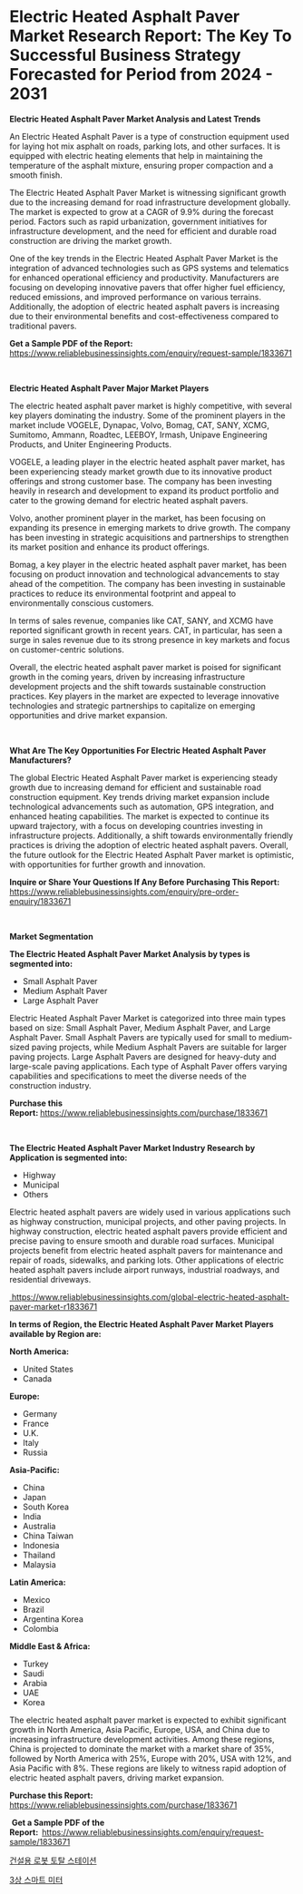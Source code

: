 <p><h1>Electric Heated Asphalt Paver Market Research Report: The Key To Successful Business Strategy Forecasted for Period from 2024 - 2031</h1></p><p><strong>Electric Heated Asphalt Paver Market Analysis and Latest Trends</strong></p>
<p><p>An Electric Heated Asphalt Paver is a type of construction equipment used for laying hot mix asphalt on roads, parking lots, and other surfaces. It is equipped with electric heating elements that help in maintaining the temperature of the asphalt mixture, ensuring proper compaction and a smooth finish.</p><p>The Electric Heated Asphalt Paver Market is witnessing significant growth due to the increasing demand for road infrastructure development globally. The market is expected to grow at a CAGR of 9.9% during the forecast period. Factors such as rapid urbanization, government initiatives for infrastructure development, and the need for efficient and durable road construction are driving the market growth.</p><p>One of the key trends in the Electric Heated Asphalt Paver Market is the integration of advanced technologies such as GPS systems and telematics for enhanced operational efficiency and productivity. Manufacturers are focusing on developing innovative pavers that offer higher fuel efficiency, reduced emissions, and improved performance on various terrains. Additionally, the adoption of electric heated asphalt pavers is increasing due to their environmental benefits and cost-effectiveness compared to traditional pavers.</p></p>
<p><strong>Get a Sample PDF of the Report:&nbsp;</strong> <a href="https://www.reliablebusinessinsights.com/enquiry/request-sample/1833671">https://www.reliablebusinessinsights.com/enquiry/request-sample/1833671</a></p>
<p>&nbsp;</p>
<p><strong>Electric Heated Asphalt Paver Major Market Players</strong></p>
<p><p>The electric heated asphalt paver market is highly competitive, with several key players dominating the industry. Some of the prominent players in the market include VOGELE, Dynapac, Volvo, Bomag, CAT, SANY, XCMG, Sumitomo, Ammann, Roadtec, LEEBOY, Irmash, Unipave Engineering Products, and Uniter Engineering Products.</p><p>VOGELE, a leading player in the electric heated asphalt paver market, has been experiencing steady market growth due to its innovative product offerings and strong customer base. The company has been investing heavily in research and development to expand its product portfolio and cater to the growing demand for electric heated asphalt pavers.</p><p>Volvo, another prominent player in the market, has been focusing on expanding its presence in emerging markets to drive growth. The company has been investing in strategic acquisitions and partnerships to strengthen its market position and enhance its product offerings.</p><p>Bomag, a key player in the electric heated asphalt paver market, has been focusing on product innovation and technological advancements to stay ahead of the competition. The company has been investing in sustainable practices to reduce its environmental footprint and appeal to environmentally conscious customers.</p><p>In terms of sales revenue, companies like CAT, SANY, and XCMG have reported significant growth in recent years. CAT, in particular, has seen a surge in sales revenue due to its strong presence in key markets and focus on customer-centric solutions.</p><p>Overall, the electric heated asphalt paver market is poised for significant growth in the coming years, driven by increasing infrastructure development projects and the shift towards sustainable construction practices. Key players in the market are expected to leverage innovative technologies and strategic partnerships to capitalize on emerging opportunities and drive market expansion.</p></p>
<p>&nbsp;</p>
<p><strong>What Are The Key Opportunities For Electric Heated Asphalt Paver Manufacturers?</strong></p>
<p><p>The global Electric Heated Asphalt Paver market is experiencing steady growth due to increasing demand for efficient and sustainable road construction equipment. Key trends driving market expansion include technological advancements such as automation, GPS integration, and enhanced heating capabilities. The market is expected to continue its upward trajectory, with a focus on developing countries investing in infrastructure projects. Additionally, a shift towards environmentally friendly practices is driving the adoption of electric heated asphalt pavers. Overall, the future outlook for the Electric Heated Asphalt Paver market is optimistic, with opportunities for further growth and innovation.</p></p>
<p><strong>Inquire or Share Your Questions If Any Before Purchasing This Report:</strong> <a href="https://www.reliablebusinessinsights.com/enquiry/pre-order-enquiry/1833671">https://www.reliablebusinessinsights.com/enquiry/pre-order-enquiry/1833671</a></p>
<p>&nbsp;</p>
<p><strong>Market Segmentation</strong></p>
<p><strong>The Electric Heated Asphalt Paver Market Analysis by types is segmented into:</strong></p>
<p><ul><li>Small Asphalt Paver</li><li>Medium Asphalt Paver</li><li>Large Asphalt Paver</li></ul></p>
<p><p>Electric Heated Asphalt Paver Market is categorized into three main types based on size: Small Asphalt Paver, Medium Asphalt Paver, and Large Asphalt Paver. Small Asphalt Pavers are typically used for small to medium-sized paving projects, while Medium Asphalt Pavers are suitable for larger paving projects. Large Asphalt Pavers are designed for heavy-duty and large-scale paving applications. Each type of Asphalt Paver offers varying capabilities and specifications to meet the diverse needs of the construction industry.</p></p>
<p><strong>Purchase this Report:&nbsp;</strong><a href="https://www.reliablebusinessinsights.com/purchase/1833671">https://www.reliablebusinessinsights.com/purchase/1833671</a></p>
<p>&nbsp;</p>
<p><strong>The Electric Heated Asphalt Paver Market Industry Research by Application is segmented into:</strong></p>
<p><ul><li>Highway</li><li>Municipal</li><li>Others</li></ul></p>
<p><p>Electric heated asphalt pavers are widely used in various applications such as highway construction, municipal projects, and other paving projects. In highway construction, electric heated asphalt pavers provide efficient and precise paving to ensure smooth and durable road surfaces. Municipal projects benefit from electric heated asphalt pavers for maintenance and repair of roads, sidewalks, and parking lots. Other applications of electric heated asphalt pavers include airport runways, industrial roadways, and residential driveways.</p></p>
<p><a href="https://www.reliablebusinessinsights.com/global-electric-heated-asphalt-paver-market-r1833671">&nbsp;https://www.reliablebusinessinsights.com/global-electric-heated-asphalt-paver-market-r1833671</a></p>
<p><strong>In terms of Region, the Electric Heated Asphalt Paver Market Players available by Region are:</strong></p>
<p>
    <p> <strong> North America: </strong>
        <ul>
            <li>United States</li>
            <li>Canada</li>
        </ul>
        </p> 
    <p> <strong> Europe: </strong>
        <ul>
            <li>Germany</li>
            <li>France</li>
            <li>U.K.</li>
            <li>Italy</li>
            <li>Russia</li>
        </ul>
        </p> 
    <p> <strong> Asia-Pacific: </strong>
        <ul>
            <li>China</li>
            <li>Japan</li>
            <li>South Korea</li>
            <li>India</li>
            <li>Australia</li>
            <li>China Taiwan</li>
            <li>Indonesia</li>
            <li>Thailand</li>
            <li>Malaysia</li>
        </ul>
        </p> 
    <p> <strong> Latin America: </strong>
        <ul>
            <li>Mexico</li>
            <li>Brazil</li>
            <li>Argentina Korea</li>
            <li>Colombia</li>
        </ul>
        </p> 
    <p> <strong> Middle East & Africa: </strong>
        <ul>
            <li>Turkey</li>
            <li>Saudi</li>
            <li>Arabia</li>
            <li>UAE</li>
            <li>Korea</li>
        </ul>
    </p>
    </p>
<p><p>The electric heated asphalt paver market is expected to exhibit significant growth in North America, Asia Pacific, Europe, USA, and China due to increasing infrastructure development activities. Among these regions, China is projected to dominate the market with a market share of 35%, followed by North America with 25%, Europe with 20%, USA with 12%, and Asia Pacific with 8%. These regions are likely to witness rapid adoption of electric heated asphalt pavers, driving market expansion.</p></p>
<p><strong>Purchase this Report: </strong><a href="https://www.reliablebusinessinsights.com/purchase/1833671">https://www.reliablebusinessinsights.com/purchase/1833671</a></p>
<p>&nbsp;<strong>Get a Sample PDF of the Report:&nbsp;&nbsp;</strong><a href="https://www.reliablebusinessinsights.com/enquiry/request-sample/1833671">https://www.reliablebusinessinsights.com/enquiry/request-sample/1833671</a></p>
<p><strong></strong></p>
<p><p><a href="https://medium.com/@hermanokutneva7878567/%EA%B1%B4%EC%84%A4-%EB%A1%9C%EB%B3%B4%ED%8B%B1-%ED%86%A0%ED%83%88-%EC%8A%A4%ED%85%8C%EC%9D%B4%EC%85%98-%EC%8B%9C%EC%9E%A5%EC%9D%80-%EC%8B%9C%EC%9E%A5-%EC%A0%90%EC%9C%A0%EC%9C%A8-%EA%B7%9C%EB%AA%A8-%EB%B0%8F-2031%EB%85%84%EA%B9%8C%EC%A7%80-%EC%98%88%EC%83%81%EB%90%9C-%EC%98%88%EC%B8%A1%EC%97%90-%EC%B4%88%EC%A0%90%EC%9D%84-%EB%A7%9E%EC%B6%94%EA%B3%A0-%EC%9E%88%EC%8A%B5%EB%8B%88%EB%8B%A4-fc92c5b0a684">건설용 로봇 토탈 스테이션</a></p><p><a href="https://medium.com/@fredajerde/%EC%82%BC%EC%83%81-%EC%8A%A4%EB%A7%88%ED%8A%B8-%EB%AF%B8%ED%84%B0-%EC%8B%9C%EC%9E%A5-%EA%B7%9C%EB%AA%A8%EB%8A%94-%EA%B8%80%EB%A1%9C%EB%B2%8C-%EC%82%B0%EC%97%85%EC%97%90%EC%84%9C-%EC%B5%9C%EC%A0%81%EC%9D%98-%EB%A7%88%EC%BC%80%ED%8C%85-%EC%B1%84%EB%84%90%EC%9D%84-%EB%82%98%ED%83%80%EB%83%85%EB%8B%88%EB%8B%A4-54f80d2e53f2">3상 스마트 미터</a></p></p>